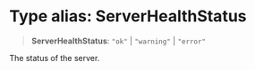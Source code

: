 # Type alias: ServerHealthStatus

> **ServerHealthStatus**: `"ok"` \| `"warning"` \| `"error"`

The status of the server.
